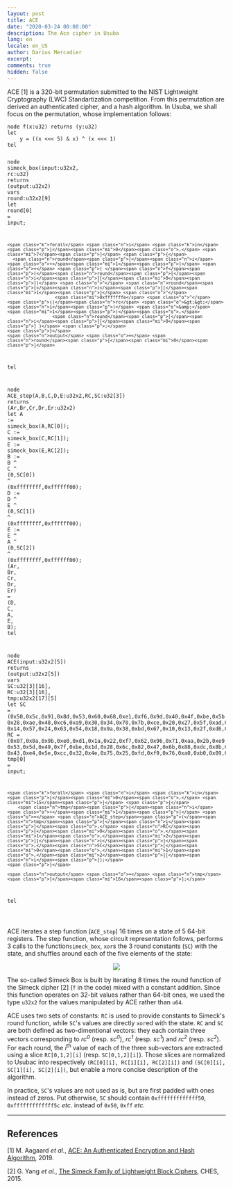 ```yaml
---
layout: post
title: ACE
date: "2020-03-24 00:00:00"
description: The Ace cipher in Usuba
lang: en
locale: en_US
author: Darius Mercadier
excerpt: 
comments: true
hidden: false
---
```


ACE [1] is a 320-bit permutation submitted to the NIST Lightweight
Cryptography (LWC) Standartization competition. From this permutation
are derived an authenticated cipher, and a hash algorithm. In Usuba,
we shall focus on the permutation, whose implementation follows:


<div class="language-lustre highlighter-rouge"><div class="highlight"><pre class="highlight"><code><span class="k">node</span> <span class="nf">f</span><span class="p">(</span><span class="n">x</span><span class="o">:</span><span class="n">u32</span><span class="p">)</span> <span class="k">returns</span> <span class="p">(</span><span class="n">y</span><span class="o">:</span><span class="n">u32</span><span class="p">)</span>
<span class="k">let</span>
    <span class="n">y</span> <span class="o">=</span> <span class="p">((</span><span class="n">x</span> <span class="o">&lt;&lt;&lt;</span> <span class="mi">5</span><span class="p">)</span> <span class="o">&amp;</span> <span class="n">x</span><span class="p">)</span> <span class="o">^</span> <span class="p">(</span><span class="n">x</span> <span class="o">&lt;&lt;&lt;</span> <span class="mi">1</span><span class="p">)</span>
<span class="k">tel</span>

<span class="k">node</span> <span class="nf">simeck_box</span><span class="p">(</span><span class="n">input</span><span class="o">:</span><span class="n">u32x2</span><span class="o">,</span> <span class="n">rc</span><span class="o">:</span><span class="n">u32</span><span class="p">)</span> <span class="k">returns</span> <span class="p">(</span><span class="n">output</span><span class="o">:</span><span class="n">u32x2</span><span class="p">)</span>
<span class="k">vars</span>
    <span class="n">round</span><span class="o">:</span><span class="n">u32x2</span><span class="p">[</span><span class="mi">9</span><span class="p">]</span>
<span class="k">let</span>
    <span class="n">round</span><span class="p">[</span><span class="mi">0</span><span class="p">]</span> <span class="o">=</span> <span class="n">input</span><span class="p">;</span>

    <span class="k">forall</span> <span class="n">i</span> <span class="k">in</span> <span class="p">[</span><span class="mi">0</span><span class="o">,</span> <span class="mi">7</span><span class="p">]</span> <span class="p">{</span>
      <span class="n">round</span><span class="p">[</span><span class="n">i</span><span class="o">+</span><span class="mi">1</span><span class="p">]</span> <span class="o">=</span> <span class="p">( </span><span class="n">f</span><span class="p">(</span><span class="n">round</span><span class="p">[</span><span class="n">i</span><span class="p">][</span><span class="mi">0</span><span class="p">])</span> <span class="o">^</span> <span class="n">round</span><span class="p">[</span><span class="n">i</span><span class="p">][</span><span class="mi">1</span><span class="p">]</span> <span class="o">^</span> 
                      <span class="mi">0xfffffffe</span> <span class="o">^</span> <span class="p">((</span><span class="n">rc</span> <span class="o">&gt;&gt;</span> <span class="n">i</span><span class="p">)</span> <span class="o">&amp;</span> <span class="mi">1</span><span class="p">)</span><span class="o">,</span> 
                     <span class="n">round</span><span class="p">[</span><span class="n">i</span><span class="p">][</span><span class="mi">0</span><span class="p">] )</span> <span class="p">;</span>
    <span class="p">}</span>
    <span class="n">output</span> <span class="o">=</span> <span class="n">round</span><span class="p">[</span><span class="mi">8</span><span class="p">]</span>
<span class="k">tel</span>


<span class="k">node</span> <span class="nf">ACE_step</span><span class="p">(</span><span class="n">A</span><span class="o">,</span><span class="n">B</span><span class="o">,</span><span class="n">C</span><span class="o">,</span><span class="n">D</span><span class="o">,</span><span class="n">E</span><span class="o">:</span><span class="n">u32x2</span><span class="o">,</span><span class="n">RC</span><span class="o">,</span><span class="n">SC</span><span class="o">:</span><span class="n">u32</span><span class="p">[</span><span class="mi">3</span><span class="p">])</span> <span class="k">returns</span> <span class="p">(</span><span class="n">Ar</span><span class="o">,</span><span class="n">Br</span><span class="o">,</span><span class="n">Cr</span><span class="o">,</span><span class="n">Dr</span><span class="o">,</span><span class="n">Er</span><span class="o">:</span><span class="n">u32x2</span><span class="p">)</span>
<span class="k">let</span>
    <span class="n">A</span> <span class="o">:=</span> <span class="n">simeck_box</span><span class="p">(</span><span class="n">A</span><span class="o">,</span><span class="n">RC</span><span class="p">[</span><span class="mi">0</span><span class="p">]);</span>
    <span class="n">C</span> <span class="o">:=</span> <span class="n">simeck_box</span><span class="p">(</span><span class="n">C</span><span class="o">,</span><span class="n">RC</span><span class="p">[</span><span class="mi">1</span><span class="p">]);</span>
    <span class="n">E</span> <span class="o">:=</span> <span class="n">simeck_box</span><span class="p">(</span><span class="n">E</span><span class="o">,</span><span class="n">RC</span><span class="p">[</span><span class="mi">2</span><span class="p">]);</span>
    <span class="n">B</span> <span class="o">:=</span> <span class="n">B</span> <span class="o">^</span> <span class="n">C</span> <span class="o">^</span> <span class="p">(</span><span class="mi">0</span><span class="o">,</span><span class="n">SC</span><span class="p">[</span><span class="mi">0</span><span class="p">])</span> <span class="o">^</span> <span class="p">(</span><span class="mi">0xffffffff</span><span class="o">,</span><span class="mi">0xffffff00</span><span class="p">);</span>
    <span class="n">D</span> <span class="o">:=</span> <span class="n">D</span> <span class="o">^</span> <span class="n">E</span> <span class="o">^</span> <span class="p">(</span><span class="mi">0</span><span class="o">,</span><span class="n">SC</span><span class="p">[</span><span class="mi">1</span><span class="p">])</span> <span class="o">^</span> <span class="p">(</span><span class="mi">0xffffffff</span><span class="o">,</span><span class="mi">0xffffff00</span><span class="p">);</span>
    <span class="n">E</span> <span class="o">:=</span> <span class="n">E</span> <span class="o">^</span> <span class="n">A</span> <span class="o">^</span> <span class="p">(</span><span class="mi">0</span><span class="o">,</span><span class="n">SC</span><span class="p">[</span><span class="mi">2</span><span class="p">])</span> <span class="o">^</span> <span class="p">(</span><span class="mi">0xffffffff</span><span class="o">,</span><span class="mi">0xffffff00</span><span class="p">);</span>
    <span class="p">(</span><span class="n">Ar</span><span class="o">,</span> <span class="n">Br</span><span class="o">,</span> <span class="n">Cr</span><span class="o">,</span> <span class="n">Dr</span><span class="o">,</span> <span class="n">Er</span><span class="p">)</span> <span class="o">=</span> <span class="p">(</span><span class="n">D</span><span class="o">,</span> <span class="n">C</span><span class="o">,</span> <span class="n">A</span><span class="o">,</span> <span class="n">E</span><span class="o">,</span> <span class="n">B</span><span class="p">);</span>
<span class="k">tel</span>


<span class="k">node</span> <span class="nf">ACE</span><span class="p">(</span><span class="n">input</span><span class="o">:</span><span class="n">u32x2</span><span class="p">[</span><span class="mi">5</span><span class="p">])</span> <span class="k">returns</span> <span class="p">(</span><span class="n">output</span><span class="o">:</span><span class="n">u32x2</span><span class="p">[</span><span class="mi">5</span><span class="p">])</span>
<span class="k">vars</span>
    <span class="n">SC</span><span class="o">:</span><span class="n">u32</span><span class="p">[</span><span class="mi">3</span><span class="p">][</span><span class="mi">16</span><span class="p">]</span><span class="o">,</span>
    <span class="n">RC</span><span class="o">:</span><span class="n">u32</span><span class="p">[</span><span class="mi">3</span><span class="p">][</span><span class="mi">16</span><span class="p">]</span><span class="o">,</span>
    <span class="n">tmp</span><span class="o">:</span><span class="n">u32x2</span><span class="p">[</span><span class="mi">17</span><span class="p">][</span><span class="mi">5</span><span class="p">]</span>
<span class="k">let</span>
    <span class="n">SC</span> <span class="o">=</span> <span class="p">(</span><span class="mi">0x50</span><span class="o">,</span><span class="mi">0x5c</span><span class="o">,</span><span class="mi">0x91</span><span class="o">,</span><span class="mi">0x8d</span><span class="o">,</span><span class="mi">0x53</span><span class="o">,</span><span class="mi">0x60</span><span class="o">,</span><span class="mi">0x68</span><span class="o">,</span><span class="mf">0xe1</span><span class="o">,</span><span class="mi">0xf6</span><span class="o">,</span><span class="mi">0x9d</span><span class="o">,</span><span class="mi">0x40</span><span class="o">,</span><span class="mi">0x4f</span><span class="o">,</span><span class="mi">0xbe</span><span class="o">,</span><span class="mi">0x5b</span><span class="o">,</span><span class="mf">0xe9</span><span class="o">,</span><span class="mi">0x7f</span><span class="o">,</span>
          <span class="mi">0x28</span><span class="o">,</span><span class="mi">0xae</span><span class="o">,</span><span class="mi">0x48</span><span class="o">,</span><span class="mi">0xc6</span><span class="o">,</span><span class="mi">0xa9</span><span class="o">,</span><span class="mi">0x30</span><span class="o">,</span><span class="mi">0x34</span><span class="o">,</span><span class="mi">0x70</span><span class="o">,</span><span class="mi">0x7b</span><span class="o">,</span><span class="mi">0xce</span><span class="o">,</span><span class="mi">0x20</span><span class="o">,</span><span class="mi">0x27</span><span class="o">,</span><span class="mi">0x5f</span><span class="o">,</span><span class="mi">0xad</span><span class="o">,</span><span class="mi">0x74</span><span class="o">,</span><span class="mi">0x3f</span><span class="o">,</span>
          <span class="mi">0x14</span><span class="o">,</span><span class="mi">0x57</span><span class="o">,</span><span class="mi">0x24</span><span class="o">,</span><span class="mi">0x63</span><span class="o">,</span><span class="mi">0x54</span><span class="o">,</span><span class="mi">0x18</span><span class="o">,</span><span class="mi">0x9a</span><span class="o">,</span><span class="mi">0x38</span><span class="o">,</span><span class="mi">0xbd</span><span class="o">,</span><span class="mi">0x67</span><span class="o">,</span><span class="mi">0x10</span><span class="o">,</span><span class="mi">0x13</span><span class="o">,</span><span class="mi">0x2f</span><span class="o">,</span><span class="mi">0xd6</span><span class="o">,</span><span class="mi">0xba</span><span class="o">,</span><span class="mi">0x1f</span><span class="p">);</span>
    <span class="n">RC</span> <span class="o">=</span> <span class="p">(</span><span class="mi">0x07</span><span class="o">,</span><span class="mi">0x0a</span><span class="o">,</span><span class="mi">0x9b</span><span class="o">,</span><span class="mf">0xe0</span><span class="o">,</span><span class="mi">0xd1</span><span class="o">,</span><span class="mi">0x1a</span><span class="o">,</span><span class="mi">0x22</span><span class="o">,</span><span class="mi">0xf7</span><span class="o">,</span><span class="mi">0x62</span><span class="o">,</span><span class="mi">0x96</span><span class="o">,</span><span class="mi">0x71</span><span class="o">,</span><span class="mi">0xaa</span><span class="o">,</span><span class="mi">0x2b</span><span class="o">,</span><span class="mf">0xe9</span><span class="o">,</span><span class="mi">0xcf</span><span class="o">,</span><span class="mi">0xb7</span><span class="o">,</span>
          <span class="mi">0x53</span><span class="o">,</span><span class="mi">0x5d</span><span class="o">,</span><span class="mi">0x49</span><span class="o">,</span><span class="mi">0x7f</span><span class="o">,</span><span class="mi">0xbe</span><span class="o">,</span><span class="mi">0x1d</span><span class="o">,</span><span class="mi">0x28</span><span class="o">,</span><span class="mi">0x6c</span><span class="o">,</span><span class="mi">0x82</span><span class="o">,</span><span class="mi">0x47</span><span class="o">,</span><span class="mi">0x6b</span><span class="o">,</span><span class="mi">0x88</span><span class="o">,</span><span class="mi">0xdc</span><span class="o">,</span><span class="mi">0x8b</span><span class="o">,</span><span class="mi">0x59</span><span class="o">,</span><span class="mi">0xc6</span><span class="o">,</span>
          <span class="mi">0x43</span><span class="o">,</span><span class="mf">0xe4</span><span class="o">,</span><span class="mi">0x5e</span><span class="o">,</span><span class="mi">0xcc</span><span class="o">,</span><span class="mi">0x32</span><span class="o">,</span><span class="mi">0x4e</span><span class="o">,</span><span class="mi">0x75</span><span class="o">,</span><span class="mi">0x25</span><span class="o">,</span><span class="mi">0xfd</span><span class="o">,</span><span class="mi">0xf9</span><span class="o">,</span><span class="mi">0x76</span><span class="o">,</span><span class="mi">0xa0</span><span class="o">,</span><span class="mi">0xb0</span><span class="o">,</span><span class="mi">0x09</span><span class="o">,</span><span class="mi">0x1e</span><span class="o">,</span><span class="mi">0xad</span><span class="p">);</span>
    <span class="n">tmp</span><span class="p">[</span><span class="mi">0</span><span class="p">]</span> <span class="o">=</span> <span class="n">input</span><span class="p">;</span>

    <span class="k">forall</span> <span class="n">i</span> <span class="k">in</span> <span class="p">[</span><span class="mi">0</span><span class="o">,</span> <span class="mi">15</span><span class="p">]</span> <span class="p">{</span>
        <span class="n">tmp</span><span class="p">[</span><span class="n">i</span><span class="o">+</span><span class="mi">1</span><span class="p">]</span> <span class="o">=</span> <span class="n">ACE_step</span><span class="p">(</span><span class="n">tmp</span><span class="p">[</span><span class="n">i</span><span class="p">]</span><span class="o">,</span> <span class="n">RC</span><span class="p">[</span><span class="mi">0</span><span class="o">,</span><span class="mi">1</span><span class="o">,</span><span class="mi">2</span><span class="p">][</span><span class="n">i</span><span class="p">]</span><span class="o">,</span><span class="n">SC</span><span class="p">[</span><span class="mi">0</span><span class="o">,</span><span class="mi">1</span><span class="o">,</span><span class="mi">2</span><span class="p">][</span><span class="n">i</span><span class="p">]);</span>
    <span class="p">}</span>

    <span class="n">output</span> <span class="o">=</span> <span class="n">tmp</span><span class="p">[</span><span class="mi">16</span><span class="p">];</span>
<span class="k">tel</span>

</code></pre></div></div>


ACE iterates a step function (`ACE_step`) 16 times on a state of 5
64-bit registers. The step function, whose circuit representation
follows, performs 3 calls to the function`simeck_box`, `xor`s the 3
round constants (`SC`) with the state, and shuffles around each of the
five elements of the state:

<p align="center">
<img src="{{ site.baseurl }}/assets/images/blog/ACE-step-small.png">
</p>

The so-called Simeck Box is built by iterating 8 times the round
function of the Simeck cipher [2] (`f` in the code) mixed with a
constant addition. Since this function operates on 32-bit values
rather than 64-bit ones, we used the type `u32x2` for the values
manipulated by ACE rather than `u64`.

ACE uses two sets of constants: `RC` is used to provide constants to
Simeck's round function, while `SC`'s values are directly `xor`ed with
the state. `RC` and `SC` are both defined as two-dimentional vectors:
they each contain three vectors corresponding to <i>rc<sup>0</sup></i>
(resp. <i>sc<sup>0</sup></i>), <i>rc<sup>1</sup></i>
(resp. <i>sc<sup>1</sup></i>) and <i>rc<sup>2</sup></i>
(resp. <i>sc<sup>2</sup></i>). For each round, the _i_<sup>th</sup>
value of each of the three sub-vectors are extracted using a slice
`RC[0,1,2][i]` (resp. `SC[0,1,2][i]`). Those slices are normalized to
Usubac into respectively `(RC[0][i], RC[1][i], RC[2][i])` and
`(SC[0][i], SC[1][i], SC[2][i])`, but enable a more concise
description of the algorithm.

In practice, `SC`'s values are not used as is, but are first padded
with ones instead of zeros. Put otherwise, `SC` should contain
`0xfffffffffffff50`, `0xfffffffffffff5c` _etc._ instead of `0x50`,
`0xff` _etc._




---
## References

[1] M. Aagaard _et al._, [ACE: An Authenticated Encryption and Hash Algorithm](https://csrc.nist.gov/CSRC/media/Projects/Lightweight-Cryptography/documents/round-1/spec-doc/ace-spec.pdf), 2019.

[2] G. Yang _et al._, [The Simeck Family of Lightweight Block Ciphers](https://eprint.iacr.org/2015/612.pdf), CHES, 2015.
